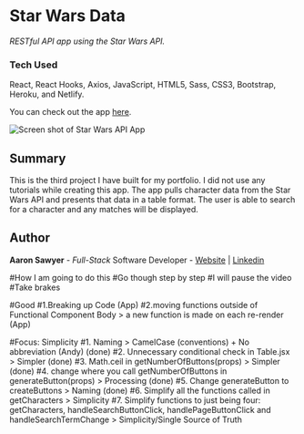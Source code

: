 # Star Wars Data

_RESTful API app using the Star Wars API._

### Tech Used

React, React Hooks, Axios, JavaScript, HTML5, Sass, CSS3, Bootstrap, Heroku, and Netlify.
 
You can check out the app [here](http://sw-data.aarondevon.com/).

![Screen shot of Star Wars API App](https://ch3302files.storage.live.com/y4mvQRRfLYNxY2eHIpGHRntyKp6HeLjLKcVTsmQv-QmRR_0jxLqqvVVB7eIow-BAAOByg0iqEcrc1fwr8t4UgfwVyPh1R5SUDUkw7Q1eTGnczDa9sacbbElkg-CX2D7M4e0bByaC3zW113bfsK4sGsBmt4zRhIi6cJ1AnehFXt55BMv3UEuToLGfRXJ53zK28Q3?width=815&height=711&cropmode=none)

## Summary
This is the third project I have built for my portfolio. I did not use any tutorials while creating this app.
The app pulls character data from the Star Wars API and presents that data in a table format. The user is able to search for a character and any matches will be displayed.


## Author
**Aaron Sawyer** - *Full-Stack* Software Developer - [Website](https://www.aarondevon.com/) | [Linkedin](https://www.linkedin.com/in/aarondsawyer/)


#How I am going to do this
#Go though step by step 
#I will pause the video
#Take brakes 


#Good 
#1.Breaking up Code (App)
#2.moving functions outside of Functional Component Body > a new function is made on each re-render (App)

#Focus: Simplicity
#1. Naming > CamelCase (conventions) + No abbreviation (Andy) (done)
#2. Unnecessary conditional check in Table.jsx  > Simpler (done)
#3. Math.ceil in getNumberOfButtons(props) > Simpler (done)
#4. change where you call getNumberOfButtons in generateButton(props) > Processing (done)
#5. Change generateButton to createButtons > Naming (done)
#6. Simplify all the functions called in getCharacters > Simplicity 
#7. Simplify functions to just being four: getCharacters, handleSearchButtonClick, handlePageButtonClick and handleSearchTermChange > Simplicity/Single Source of Truth


